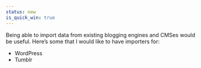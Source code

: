 ```yaml
--- 
status: new
is_quick_win: true
--- 
```


Being able to import data from existing blogging engines and CMSes would be useful. Here’s some that I would like to have importers for:

* WordPress
* Tumblr
